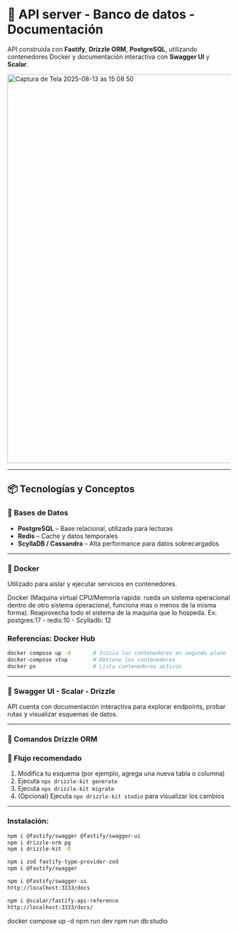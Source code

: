 # 🚀 API server - Banco de datos - Documentación

API construida con **Fastify**, **Drizzle ORM**, **PostgreSQL**, utilizando contenedores Docker y documentación interactiva con **Swagger UI** y **Scalar**.

<img width="1643" height="878" alt="Captura de Tela 2025-08-13 às 15 08 50" src="https://github.com/user-attachments/assets/ef5a989f-15cc-4212-b4a2-0774de5adfea" />


---

## 📦 Tecnologías y Conceptos

### 🧱 Bases de Datos

- **PostgreSQL** – Base relacional, utilizada para lecturas
- **Redis** – Cache y datos temporales
- **ScyllaDB / Cassandra** – Alta performance para datos sobrecargados

---

### 🐳 Docker

Utilizado para aislar y ejecutar servicios en contenedores.

Docker (Maquina virtual CPU/Memoria rapida: rueda un sistema operacional dentro de otro sistema operacional, funciona mas o menos de la misma forma). Reaprovecha todo el sistema de la maquina que lo hospeda. Ex: postgres:17 - redis:10 - Scylladb: 12

### Referencias: Docker Hub


```bash
docker compose up -d       # Inicia los contenedores en segundo plano
docker-compose stop        # Detiene los contenedores
docker ps                  # Lista contenedores activos
```

---

### 🧭 Swagger UI -  Scalar - Drizzle

API cuenta con documentación interactiva para explorar endpoints, probar rutas y visualizar esquemas de datos.

---

### 🧬 Comandos Drizzle ORM

### 📝 Flujo recomendado

1. Modifica tu esquema (por ejemplo, agrega una nueva tabla o columna)
2. Ejecuta `npx drizzle-kit generate`
3. Ejecuta `npx drizzle-kit migrate`
4. (Opcional) Ejecuta `npx drizzle-kit studio` para visualizar los cambios

---

### Instalación:

```bash
npm i @fastify/swagger @fastify/swagger-ui
npm i drizzle-orm pg   
npm i drizzle-kit -D

npm i zod fastify-type-provider-zod
npm i @fastify/swagger 

npm i @fastify/swagger-ui
http://localhost:3333/docs

npm i @scalar/fastify-api-reference
http://localhost:3333/docs/
````

docker compose up -d
npm run dev
npm run db:studio




